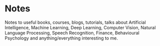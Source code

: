 # Notes
Notes to useful books, courses, blogs, tutorials, talks about Artificial Intelligence, Machine Learning, Deep Learning, Computer Vision, Natural Language Processing, Speech Recognition, Finance, Behavioural Psychology and anything/everything interesting to me.
